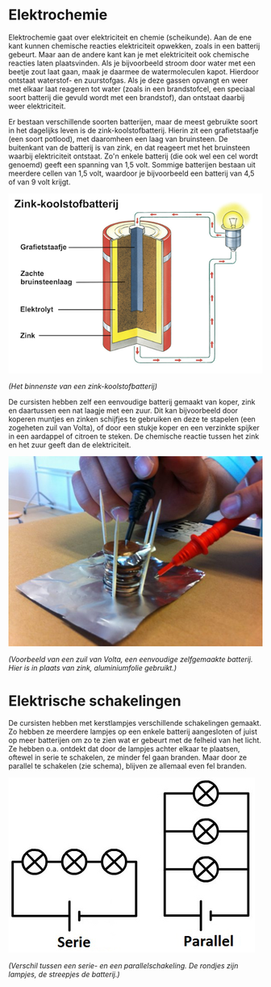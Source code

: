 # Elektrochemie
Elektrochemie gaat over elektriciteit en chemie (scheikunde). Aan de ene kant kunnen chemische reacties elektriciteit opwekken, zoals in een batterij gebeurt. Maar aan de andere kant kan je met elektriciteit ook chemische reacties laten plaatsvinden. Als je bijvoorbeeld stroom door water met een beetje zout laat gaan, maak je daarmee de watermoleculen kapot. Hierdoor ontstaat waterstof- en zuurstofgas. Als je deze gassen opvangt en weer met elkaar laat reageren tot water (zoals in een brandstofcel, een speciaal soort batterij die gevuld wordt met een brandstof), dan ontstaat daarbij weer elektriciteit.

Er bestaan verschillende soorten batterijen, maar de meest gebruikte soort in het dagelijks leven is de zink-koolstofbatterij. Hierin zit een grafietstaafje (een soort potlood), met daaromheen een laag van bruinsteen. De buitenkant van de batterij is van zink, en dat reageert met het bruinsteen waarbij elektriciteit ontstaat. Zo'n enkele batterij (die ook wel een cel wordt genoemd) geeft een spanning van 1,5 volt. Sommige batterijen bestaan uit meerdere cellen van 1,5 volt, waardoor je bijvoorbeeld een batterij van 4,5 of van 9 volt krijgt.

![batterij](batterij.png)

*(Het binnenste van een zink-koolstofbatterij)*

De cursisten hebben zelf een eenvoudige batterij gemaakt van koper, zink en daartussen een nat laagje met een zuur. Dit kan bijvoorbeeld door koperen muntjes en zinken schijfjes te gebruiken en deze te stapelen (een zogeheten zuil van Volta), of door een stukje koper en een verzinkte spijker in een aardappel of citroen te steken. De chemische reactie tussen het zink en het zuur geeft dan de elektriciteit.

![zuil van Volta](voltazuil.jpg)

*(Voorbeeld van een zuil van Volta, een eenvoudige zelfgemaakte batterij. Hier is in plaats van zink, aluminiumfolie gebruikt.)*

# Elektrische schakelingen
De cursisten hebben met kerstlampjes verschillende schakelingen gemaakt. Zo hebben ze meerdere lampjes op een enkele batterij aangesloten of juist op meer batterijen om zo te zien wat er gebeurt met de felheid van het licht. Ze hebben o.a. ontdekt dat door de lampjes achter elkaar te plaatsen, oftewel in serie te schakelen, ze minder fel gaan branden. Maar door ze parallel te schakelen (zie schema), blijven ze allemaal even fel branden.

![serie en parallelschakeling](serie_en_parallel.jpg)

*(Verschil tussen een serie- en een parallelschakeling. De rondjes zijn lampjes, de streepjes de batterij.)*
